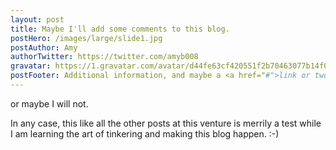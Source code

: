 ```yaml
---
layout: post
title: Maybe I'll add some comments to this blog.
postHero: /images/large/slide1.jpg
postAuthor: Amy
authorTwitter: https://twitter.com/amyb008
gravatar: https://1.gravatar.com/avatar/d44fe63cf420551f2b70463077b14f06
postFooter: Additional information, and maybe a <a href="#">link or two</a>
---
```


or maybe I will not.

In any case, this like all the other posts at this venture is merrily a test while I am learning the art of tinkering and making this blog happen. :-)